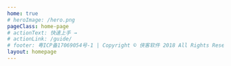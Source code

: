 ```yaml
---
home: true
# heroImage: /hero.png
pageClass: home-page
# actionText: 快速上手 →
# actionLink: /guide/
# footer: 粤ICP备17069054号-1 | Copyright © 侠客软件 2018 All Rights Reserved.
layout: homepage
---
```


